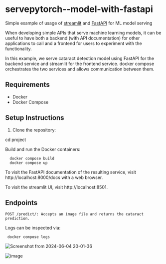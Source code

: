 # servepytorch--model-with-fastapi

Simple example of usage of [streamlit](https://streamlit.io/) and [FastAPI](https://fastapi.tiangolo.com/) for ML model serving

When developing simple APIs that serve machine learning models, it can be useful to have both a backend (with API documentation) for other applications to call and a frontend for users to experiment with the functionality.

In this example, we serve cataract detection  model using FastAPI for the backend service and streamlit for the frontend service. docker compose orchestrates the two services and allows communication between them.

## Requirements

- Docker
- Docker Compose

## Setup Instructions

1. Clone the repository:
   
cd project

Build and run the Docker containers:

      docker compose build
      docker compose up


To visit the FastAPI documentation of the resulting service, visit http://localhost:8000/docs with a web browser.

To visit the streamlit UI, visit http://localhost:8501.

## Endpoints

    POST /predict/: Accepts an image file and returns the cataract prediction.


Logs can be inspected via:

     docker compose logs


![Screenshot from 2024-06-04 20-01-36](https://github.com/GeekyYouthsInfo/servepytorch--model-with-fastapi/assets/78595738/45c188d6-67bf-4190-be48-b5ecd643e789)


![image](https://github.com/GeekyYouthsInfo/servepytorch--model-with-fastapi/assets/78595738/74f89105-940e-413a-806e-0fa86d44587b)


